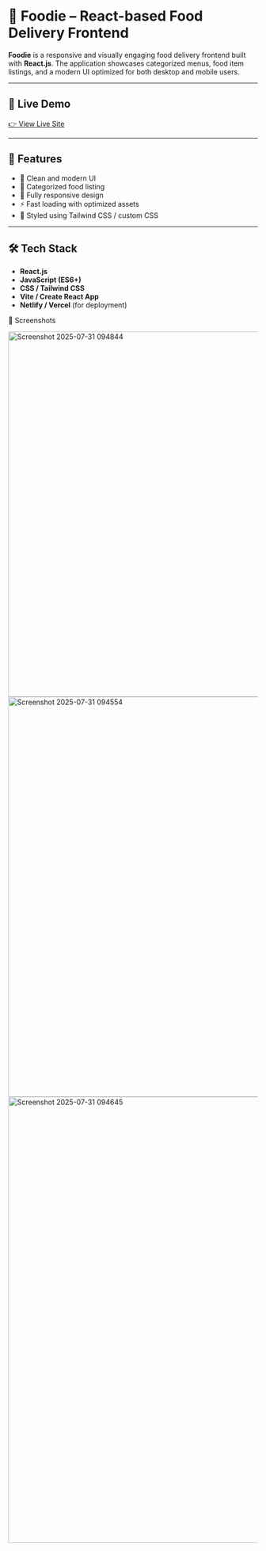 # 🍴 Foodie – React-based Food Delivery Frontend

**Foodie** is a responsive and visually engaging food delivery frontend built with **React.js**. The application showcases categorized menus, food item listings, and a modern UI optimized for both desktop and mobile users.

---

## 🔗 Live Demo

[👉 View Live Site](https://food-delivery-app-three-sigma.vercel.app/)

---

## 🚀 Features

- 🍕 Clean and modern UI
- 🍱 Categorized food listing
- 📱 Fully responsive design
- ⚡ Fast loading with optimized assets
- 🎨 Styled using Tailwind CSS / custom CSS

---

## 🛠️ Tech Stack

- **React.js**
- **JavaScript (ES6+)**
- **CSS / Tailwind CSS**
- **Vite / Create React App**
- **Netlify / Vercel** (for deployment)


📸 Screenshots

<img width="1580" height="738" alt="Screenshot 2025-07-31 094844" src="https://github.com/user-attachments/assets/bda1d2e8-fc0e-458f-ac75-60591857a672" />

<img width="1511" height="808" alt="Screenshot 2025-07-31 094554" src="https://github.com/user-attachments/assets/0ade441c-a64f-4285-b040-a794c1f7dee0" />

<img width="1519" height="901" alt="Screenshot 2025-07-31 094645" src="https://github.com/user-attachments/assets/f47791d3-d823-44d3-b006-ede01e32650b" />





